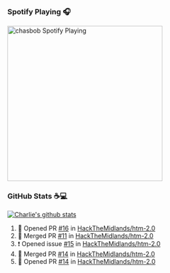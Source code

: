 ### Spotify Playing 🎧

[<img src="https://novatorem.chasbob.vercel.app/api/spotify" alt="chasbob Spotify Playing" width="350" />](https://open.spotify.com/user/charlie2026)

### GitHub Stats :coffee::computer:

[![Charlie's github stats](https://github-readme-stats-six-tau.vercel.app/api?username=chasbob)](https://github.com/anuraghazra/github-readme-stats)

<!--START_SECTION:activity-->
1. 💪 Opened PR [#16](https://github.com/HackTheMidlands/htm-2.0/pull/16) in [HackTheMidlands/htm-2.0](https://github.com/HackTheMidlands/htm-2.0)
2. 🎉 Merged PR [#11](https://github.com/HackTheMidlands/htm-2.0/pull/11) in [HackTheMidlands/htm-2.0](https://github.com/HackTheMidlands/htm-2.0)
3. ❗️ Opened issue [#15](https://github.com/HackTheMidlands/htm-2.0/issues/15) in [HackTheMidlands/htm-2.0](https://github.com/HackTheMidlands/htm-2.0)
4. 🎉 Merged PR [#14](https://github.com/HackTheMidlands/htm-2.0/pull/14) in [HackTheMidlands/htm-2.0](https://github.com/HackTheMidlands/htm-2.0)
5. 💪 Opened PR [#14](https://github.com/HackTheMidlands/htm-2.0/pull/14) in [HackTheMidlands/htm-2.0](https://github.com/HackTheMidlands/htm-2.0)
<!--END_SECTION:activity-->
